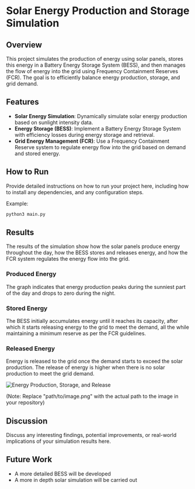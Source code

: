 # Solar Energy Production and Storage Simulation

## Overview

This project simulates the production of energy using solar panels, stores this energy in a Battery Energy Storage System (BESS), and then manages the flow of energy into the grid using Frequency Containment Reserves (FCR). The goal is to efficiently balance energy production, storage, and grid demand.

## Features

- **Solar Energy Simulation**: Dynamically simulate solar energy production based on sunlight intensity data.
- **Energy Storage (BESS)**: Implement a Battery Energy Storage System with efficiency losses during energy storage and retrieval.
- **Grid Energy Management (FCR)**: Use a Frequency Containment Reserve system to regulate energy flow into the grid based on demand and stored energy.

## How to Run

Provide detailed instructions on how to run your project here, including how to install any dependencies, and any configuration steps.

Example:
```bash
python3 main.py
```

## Results

The results of the simulation show how the solar panels produce energy throughout the day, how the BESS stores and releases energy, and how the FCR system regulates the energy flow into the grid.

### Produced Energy

The graph indicates that energy production peaks during the sunniest part of the day and drops to zero during the night. 

### Stored Energy

The BESS initially accumulates energy until it reaches its capacity, after which it starts releasing energy to the grid to meet the demand, all the while maintaining a minimum reserve as per the FCR guidelines.

### Released Energy

Energy is released to the grid once the demand starts to exceed the solar production. The release of energy is higher when there is no solar production to meet the grid demand.

![Energy Production, Storage, and Release](<Screenshot 2024-03-09 at 12.06.56.png>)

(Note: Replace "path/to/image.png" with the actual path to the image in your repository)

## Discussion

Discuss any interesting findings, potential improvements, or real-world implications of your simulation results here.

## Future Work

- A more detailed BESS will be developed 
- A more in depth solar simulation will be carried out 